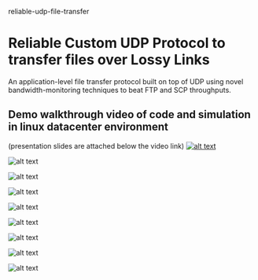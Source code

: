 reliable-udp-file-transfer
# Reliable Custom UDP Protocol to transfer files over Lossy Links
An application-level file transfer protocol built on top of UDP using novel bandwidth-monitoring techniques to beat FTP and SCP throughputs.

## Demo walkthrough video of code and simulation in linux datacenter environment
(presentation slides are attached below the video link)
[![alt text](https://github.com/zpazooki/reliable-udp-file-transfer/blob/master/img/video.png)](https://youtu.be/x010qYtTkBM)

![alt text](https://github.com/zpazooki/reliable-udp-file-transfer/blob/master/img/1.png)

![alt text](https://github.com/zpazooki/reliable-udp-file-transfer/blob/master/img/2.png)

![alt text](https://github.com/zpazooki/reliable-udp-file-transfer/blob/master/img/3.png)

![alt text](https://github.com/zpazooki/reliable-udp-file-transfer/blob/master/img/4.png)

![alt text](https://github.com/zpazooki/reliable-udp-file-transfer/blob/master/img/5.png)

![alt text](https://github.com/zpazooki/reliable-udp-file-transfer/blob/master/img/6.png)

![alt text](https://github.com/zpazooki/reliable-udp-file-transfer/blob/master/img/7.png)

![alt text](https://github.com/zpazooki/reliable-udp-file-transfer/blob/master/img/9.png)
 
